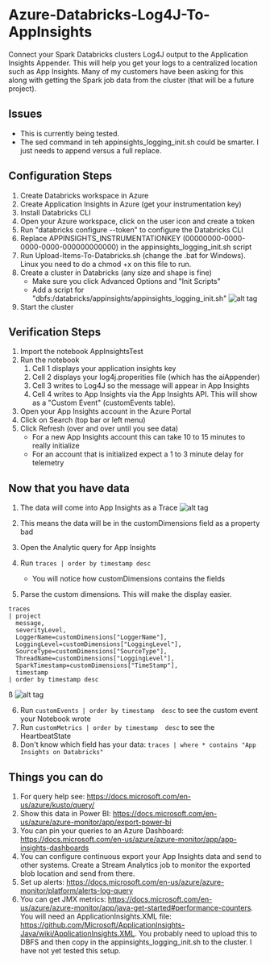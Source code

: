 # Azure-Databricks-Log4J-To-AppInsights
Connect your Spark Databricks clusters Log4J output to the Application Insights Appender.  This will help you get your logs to a centralized location such as App Insights.  Many of my customers have been asking for this along with getting the Spark job data from the cluster (that will be a future project).

## Issues
- This is currently being tested.
- The sed command in teh appinsights_logging_init.sh could be smarter.  I just needs to append versus a full replace.

## Configuration Steps
1. Create Databricks workspace in Azure
2. Create Application Insights in Azure (get your instrumentation key)
3. Install Databricks CLI
4. Open your Azure workspace, click on the user icon and create a token
5. Run "databricks configure --token" to configure the Databricks CLI
6. Replace APPINSIGHTS_INSTRUMENTATIONKEY (00000000-0000-0000-0000-000000000000) in the appinsights_logging_init.sh script
7. Run Upload-Items-To-Databricks.sh (change the .bat for Windows).  Linux you need to do a chmod +x on this file to run.
8. Create a cluster in Databricks (any size and shape is fine)
    - Make sure you click Advanced Options and "Init Scripts"
    - Add a script for "dbfs:/databricks/appinsights/appinsights_logging_init.sh"
    ![alt tag](https://raw.githubusercontent.com/AdamPaternostro/Azure-Databricks-Log4J-To-AppInsights/master/images/databrickscluster.png)
9. Start the cluster    

## Verification Steps
1. Import the notebook AppInsightsTest
2. Run the notebook
    1. Cell 1 displays your application insights key
    2. Cell 2 displays your log4j.properities file (which has the aiAppender)
    3. Cell 3 writes to Log4J so the message will appear in App Insights
    4. Cell 4 writes to App Insights via the App Insights API.  This will show as a "Custom Event" (customEvents table).
3. Open your App Insights account in the Azure Portal
4. Click on Search (top bar or left menu)
5. Click Refresh (over and over until you see data)
    - For a new App Insights account this can take 10 to 15 minutes to really initialize
    - For an account that is initialized expect a 1 to 3 minute delay for telemetry

## Now that you have data
1. The data will come into App Insights as a Trace
![alt tag](https://raw.githubusercontent.com/AdamPaternostro/Azure-Databricks-Log4J-To-AppInsights/master/images/dimensiondata.png)

2. This means the data will be in the customDimensions field as a property bad
3. Open the Analytic query for App Insights
4. Run ``` traces | order by timestamp desc ```
   - You will notice how customDimensions contains the fields 
5. Parse the custom dimensions.  This will make the display easier.
```
traces 
| project 
  message,
  severityLevel,
  LoggerName=customDimensions["LoggerName"], 
  LoggingLevel=customDimensions["LoggingLevel"],
  SourceType=customDimensions["SourceType"],
  ThreadName=customDimensions["LoggingLevel"],
  SparkTimestamp=customDimensions["TimeStamp"],
  timestamp 
| order by timestamp desc
```
ß
![alt tag](https://raw.githubusercontent.com/AdamPaternostro/Azure-Databricks-Log4J-To-AppInsights/master/images/formatteddata.png)

6. Run ``` customEvents | order by timestamp  desc ``` to see the custom event your Notebook wrote
7. Run ``` customMetrics | order by timestamp  desc ``` to see the HeartbeatState
8. Don't know which field has your data: ``` traces | where * contains "App Insights on Databricks"    ```

## Things you can do
1. For query help see: https://docs.microsoft.com/en-us/azure/kusto/query/
2. Show this data in Power BI: https://docs.microsoft.com/en-us/azure/azure-monitor/app/export-power-bi
3. You can pin your queries to an Azure Dashboard: https://docs.microsoft.com/en-us/azure/azure-monitor/app/app-insights-dashboards
4. You can configure continuous export your App Insights data and send to other systems. Create a Stream Analytics job to monitor the exported blob location and send from there.
5. Set up alerts: https://docs.microsoft.com/en-us/azure/azure-monitor/platform/alerts-log-query
6. You can get JMX metrics: https://docs.microsoft.com/en-us/azure/azure-monitor/app/java-get-started#performance-counters.  You will need an ApplicationInsights.XML file: https://github.com/Microsoft/ApplicationInsights-Java/wiki/ApplicationInsights.XML.  You probably need to upload this to DBFS and then copy in the appinsights_logging_init.sh to the cluster.  I have not yet tested this setup.
